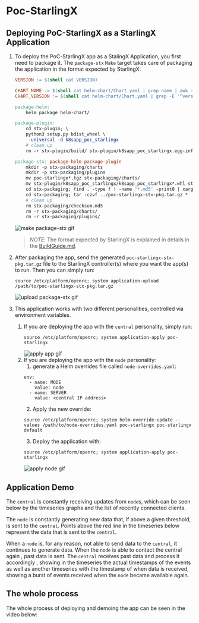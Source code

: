 # Poc-StarlingX

## Deploying PoC-StarlingX as a StarlingX Application

1. To deploy the PoC-StarlingX app as a StalingX Application, you first need to
package it. The `package-stx` `Make` target takes care of packaging the
application in the format expected by StarlingX:

   ```makefile
   VERSION := $(shell cat VERSION)
   
   CHART_NAME := $(shell cat helm-chart/Chart.yaml | grep name | awk -F ': ' '{print $$2}')
   CHART_VERSION := $(shell cat helm-chart/Chart.yaml | grep -E '^version' | awk -F ': ' '{print $$2}')
   
   package-helm:
       helm package helm-chart/
   
   package-plugin:
       cd stx-plugin; \
       python3 setup.py bdist_wheel \
       --universal -d k8sapp_poc_starlingx
       # clean up
       rm -r stx-plugin/build/ stx-plugin/k8sapp_poc_starlingx.egg-info/ stx-plugin/AUTHORS stx-plugin/ChangeLog
   
   package-stx: package-helm package-plugin
       mkdir -p stx-packaging/charts
       mkdir -p stx-packaging/plugins
       mv poc-starlingx*.tgz stx-packaging/charts/
       mv stx-plugin/k8sapp_poc_starlingx/k8sapp_poc_starlingx*.whl stx-packaging/plugins/
       cd stx-packaging; find . -type f ! -name '*.md5' -print0 | xargs -0 md5sum > checksum.md5
       cd stx-packaging; tar -czvf ../poc-starlingx-stx-pkg.tar.gz *
       # clean up
       rm stx-packaging/checksum.md5
       rm -r stx-packaging/charts/
       rm -r stx-packaging/plugins/
   ```
    
   ![make package-stx gif](README/make-pkg.gif)
    
   > _NOTE_: The format expected by StarlingX is explained in details in the 
   > [BuildGuide.md](BuildGuide.md).

2. After packaging the app, send the generated `poc-starlingx-stx-pkg.tar.gz`
file to the StarlingX controller(s) where you want the app(s) to run. Then you
can simply run:
   
   ```shell
   source /etc/platform/openrc; system application-upload /path/to/poc-starlingx-stx-pkg.tar.gz
   ```
   ![upload package-stx gif](README/upload-pkg.gif)
3. This application works with two different personalities, controlled via
environment variables.
   1. If you are deploying the app with the `central` personality, simply run:
      ```shell
      source /etc/platform/openrc; system application-apply poc-starlingx
      ```
      ![apply app gif](README/apply-app.gif)
   2. If you are deploying the app with the `node` personality:
      1. generate a Helm overrides file called `node-overrides.yaml`:
      ```shell
      env:
        - name: MODE
          value: node
        - name: SERVER
          value: <central IP address>
      ```
      2. Apply the new override:
      ```shell
      source /etc/platform/openrc; system helm-override-update --values /path/to/node-overrides.yaml poc-starlingx poc-starlingx default
      ```
      3. Deploy the application with:
      ```shell
      source /etc/platform/openrc; system application-apply poc-starlingx
      ```
      ![apply node gif](README/apply-node.gif)

## Application Demo

The `central` is constantly receiving updates from `node`s, which can be seen
below by the timeseries graphs and the list of recently connected clients.

[//]: # (TODO Add screenshot here.)

The `node` is constantly generating new data that, if above a given threshold,
is sent to the `central`. Points above the red line in the timeseries below
represent the data that is sent to the `central`.

[//]: # (TODO Add screenshot here.)

When a `node` is, for any reason, not able to send data to the `central`, it
continues to generate data. When the `node` is able to contact the central again
, past data is sent. The `central` receives past data and process it accordingly
, showing in the timeseries the actual timestamps of the events as well as
another timeseries with the timestamp of when data is received, showing a burst
of events received when the `node` became available again.

## The whole process

The whole process of deploying and demoing the app can be seen in the video
below:

[//]: # (TODO Add complete video here.)
